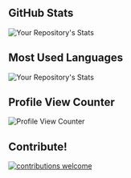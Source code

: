 ## GitHub Stats
![Your Repository's Stats](https://github-readme-stats.vercel.app/api?username=LarsRosenkilde&show_icons=true)
## Most Used Languages
![Your Repository's Stats](https://github-readme-stats.vercel.app/api/top-langs/?username=LarsRosenkilde&theme=blue-green)
## Profile View Counter
![Profile View Counter](https://komarev.com/ghpvc/?username=LarsRosenkilde)
## Contribute! 
[![contributions welcome](https://img.shields.io/badge/contributions-welcome-brightgreen.svg?style=flat)](https://github.com/LarsRosenkilde)
